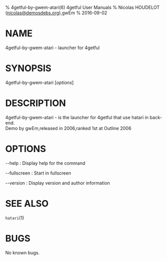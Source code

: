 % 4getful-by-gwem-atari(6) 4getful User Manuals
% Nicolas HOUDELOT (nicolas@demosdebs.org),gwEm
% 2016-09-02

# NAME
4getful-by-gwem-atari - launcher for 4getful

# SYNOPSIS
4getful-by-gwem-atari [*options*]

# DESCRIPTION
4getful-by-gwem-atari - is the launcher for 4getful that use hatari in back-end.  
Demo by gwEm,released in 2006,ranked 1st at Outline 2006

# OPTIONS
\--help
:   Display help for the command

\--fullscreen
:   Start in fullscreen

\--version
:   Display version and author information

# SEE ALSO
`hatari`(1)

# BUGS
No known bugs.
